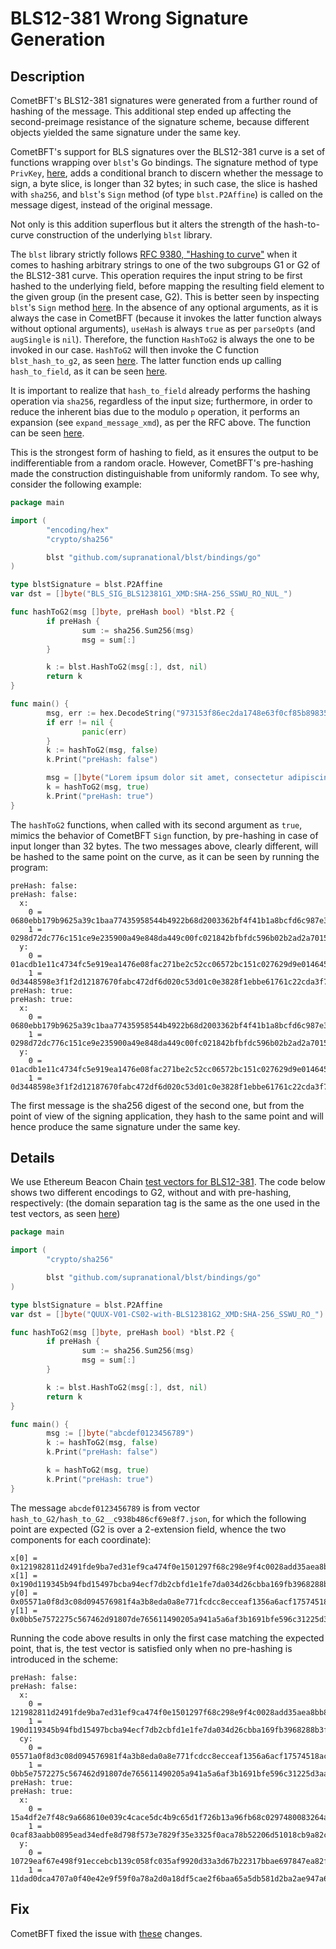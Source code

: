 # BLS12-381 Wrong Signature Generation 

## Description

CometBFT's BLS12-381 signatures were generated from a further round of hashing of the message. This additional step ended up affecting the second-preimage resistance of the signature scheme, because different objects yielded the same signature under the same key.

CometBFT's support for BLS signatures over the BLS12-381 curve is a set of functions wrapping over `blst`'s Go bindings. The signature method of type `PrivKey`, [here](https://github.com/cometbft/cometbft/blob/276996ad958475b69727be2c57d4d0d818849a55/crypto/bls12381/key_bls12381.go#L110),
adds a conditional branch to discern whether the message to sign, a byte slice, is longer than 32 bytes; in such case, the slice is hashed with `sha256`, and `blst`'s `Sign` method (of type `blst.P2Affine`) is called on the message digest, instead of the original message.

Not only is this addition superflous but it alters the strength of the hash-to-curve construction of the underlying `blst` library.

The `blst` library strictly follows [RFC 9380, "Hashing to curve"](https://datatracker.ietf.org/doc/html/rfc9380) when it comes to hashing arbitrary strings to one of the two subgroups G1 or G2 of the BLS12-381 curve. This operation requires the input string to be first hashed to the underlying field, before mapping the resulting field element to the given group (in the present case, G2).  This is better seen by inspecting `blst`'s `Sign` method [here](https://github.com/supranational/blst/blob/cf754001ddd10c30c366a2d6337e2a1a82bd6acf/bindings/go/blst.go#L503). In the absence of any optional arguments, as it is always the case in CometBFT (because it invokes the latter function always without optional arguments), `useHash` is always `true` as per `parseOpts` (and `augSingle` is `nil`). Therefore, the function `HashToG2` is always the one to be invoked in our case. `HashToG2` will then invoke the C function `blst_hash_to_g2`, as seen [here](https://github.com/supranational/blst/blob/cf754001ddd10c30c366a2d6337e2a1a82bd6acf/bindings/go/blst.go#L2747C4-L2747C19). The latter function ends up calling `hash_to_field`, as it can be seen [here](https://github.com/supranational/blst/blob/cf754001ddd10c30c366a2d6337e2a1a82bd6acf/src/map_to_g2.c#L388-L401).

It is important to realize that `hash_to_field` already performs the hashing operation via `sha256`, regardless of the input size; furthermore, in order to reduce the inherent bias due to the modulo `p` operation, it performs an expansion (see `expand_message_xmd`), as per the RFC above. The function can be seen [here](https://github.com/supranational/blst/blob/cf754001ddd10c30c366a2d6337e2a1a82bd6acf/src/hash_to_field.c#L120).

This is the strongest form of hashing to field, as it ensures the output to be indifferentiable from a random oracle. However, CometBFT's pre-hashing made the construction distinguishable from uniformly random. To see why, consider the following example:

```go
package main

import (
        "encoding/hex"
        "crypto/sha256"

        blst "github.com/supranational/blst/bindings/go"
)

type blstSignature = blst.P2Affine
var dst = []byte("BLS_SIG_BLS12381G1_XMD:SHA-256_SSWU_RO_NUL_")

func hashToG2(msg []byte, preHash bool) *blst.P2 {
        if preHash {
                sum := sha256.Sum256(msg)
                msg = sum[:]
        }

        k := blst.HashToG2(msg[:], dst, nil)
        return k
}

func main() {
        msg, err := hex.DecodeString("973153f86ec2da1748e63f0cf85b89835b42f8ee8018c549868a1308a19f6ca3")
        if err != nil {
                panic(err)
        }
        k := hashToG2(msg, false)
        k.Print("preHash: false")

        msg = []byte("Lorem ipsum dolor sit amet, consectetur adipiscing elit, sed do eiusmod tempor incididunt ut labore et dolore magna aliqua.")
        k = hashToG2(msg, true)
        k.Print("preHash: true")
}
```

The `hashToG2` functions, when called with its second argument as `true`, mimics the behavior of CometBFT `Sign` function, by pre-hashing in case of input longer than 32 bytes. The two messages above, clearly different, will be hashed to the same point on the curve, as it can be seen by running the program:

```
preHash: false:
preHash: false:
  x:
    0 = 0680ebb179b9625a39c1baa77435958544b4922b68d2003362bf4f41b1a8bcfd6c987e34e4f11a0bdf125fcc8c344dee
    1 = 0298d72dc776c151ce9e235900a49e848da449c00fc021842bfbfdc596b02b2ad2a7015fd872c8edad83584296cf870f
  y:
    0 = 01acdb1e11c4734fc5e919ea1476e08fac271be2c52cc06572bc151c027629d9e01464556f3dccfe2c65a4ce40ad5f1b
    1 = 0d3448598e3f1f2d12187670fabc472df6d020c53d01c0e3828f1ebbe61761c22cda3f78c597cad270c9f75fda2bab01
preHash: true:
preHash: true:
  x:
    0 = 0680ebb179b9625a39c1baa77435958544b4922b68d2003362bf4f41b1a8bcfd6c987e34e4f11a0bdf125fcc8c344dee
    1 = 0298d72dc776c151ce9e235900a49e848da449c00fc021842bfbfdc596b02b2ad2a7015fd872c8edad83584296cf870f
  y:
    0 = 01acdb1e11c4734fc5e919ea1476e08fac271be2c52cc06572bc151c027629d9e01464556f3dccfe2c65a4ce40ad5f1b
    1 = 0d3448598e3f1f2d12187670fabc472df6d020c53d01c0e3828f1ebbe61761c22cda3f78c597cad270c9f75fda2bab01
```

The first message is the sha256 digest of the second one, but from the point of view of the signing application, they hash to the same point and will hence produce the same signature under the same key.

## Details

We use Ethereum Beacon Chain [test vectors for BLS12-381](https://github.com/ethereum/bls12-381-tests). The code below shows two different encodings to G2, without and with pre-hashing, respectively: (the domain separation tag is the same as the one used in the test vectors, as seen [here](https://github.com/ethereum/bls12-381-tests/blob/006855c56cb6491ee19b4aedfddb806aaeacb1db/main.py#L103))

```go
package main

import (
        "crypto/sha256"

        blst "github.com/supranational/blst/bindings/go"
)

type blstSignature = blst.P2Affine
var dst = []byte("QUUX-V01-CS02-with-BLS12381G2_XMD:SHA-256_SSWU_RO_")

func hashToG2(msg []byte, preHash bool) *blst.P2 {
        if preHash {
                sum := sha256.Sum256(msg)
                msg = sum[:]
        }

        k := blst.HashToG2(msg[:], dst, nil)
        return k
}

func main() {
        msg := []byte("abcdef0123456789")
        k := hashToG2(msg, false)
        k.Print("preHash: false")

        k = hashToG2(msg, true)
        k.Print("preHash: true")
}
```

The message `abcdef0123456789` is from vector `hash_to_G2/hash_to_G2__c938b486cf69e8f7.json`, for which the following point are expected (G2 is over a 2-extension field, whence the two components for each coordinate):

```
x[0] = 0x121982811d2491fde9ba7ed31ef9ca474f0e1501297f68c298e9f4c0028add35aea8bb83d53c08cfc007c1e005723cd0
x[1] = 0x190d119345b94fbd15497bcba94ecf7db2cbfd1e1fe7da034d26cbba169fb3968288b3fafb265f9ebd380512a71c3f2c
y[0] = 0x05571a0f8d3c08d094576981f4a3b8eda0a8e771fcdcc8ecceaf1356a6acf17574518acb506e435b639353c2e14827c8
y[1] = 0x0bb5e7572275c567462d91807de765611490205a941a5a6af3b1691bfe596c31225d3aabdf15faff860cb4ef17c7c3be
```

Running the code above results in only the first case matching the expected point, that is, the test vector is satisfied only when no pre-hashing is introduced in the scheme:

```
preHash: false:
preHash: false:
  x:
    0 = 121982811d2491fde9ba7ed31ef9ca474f0e1501297f68c298e9f4c0028add35aea8bb83d53c08cfc007c1e005723cd0
    1 = 190d119345b94fbd15497bcba94ecf7db2cbfd1e1fe7da034d26cbba169fb3968288b3fafb265f9ebd380512a71c3f2c
  cy:
    0 = 05571a0f8d3c08d094576981f4a3b8eda0a8e771fcdcc8ecceaf1356a6acf17574518acb506e435b639353c2e14827c8
    1 = 0bb5e7572275c567462d91807de765611490205a941a5a6af3b1691bfe596c31225d3aabdf15faff860cb4ef17c7c3be
preHash: true:
preHash: true:
  x:
    0 = 15a4df2e7f48c9a668610e039c4cace5dc4b9c65d1f726b13a96fb68c0297480083264af290352c1b84f5e786a947a93
    1 = 0caf83aabb0895ead34edfe8d798f573e7829f35e3325f0aca78b52206d51018cb9a82cbac040a51cb9ca6eab717e9b3
  y:
    0 = 10729eaf67e498f91eccebcb139c058fc035af9920d33a3d67b22317bbae697847ea82f68f96e005d205b90c5950c4b8
    1 = 11dad0dca4707a0f40e42e9f59f0a78a2d0a18df5cae2f6baa65a5db581d2ba2ae947a6d30bd04bbe1d4588981b534ad
```

## Fix

CometBFT fixed the issue with [these](https://github.com/cometbft/cometbft/pull/4116) changes.
